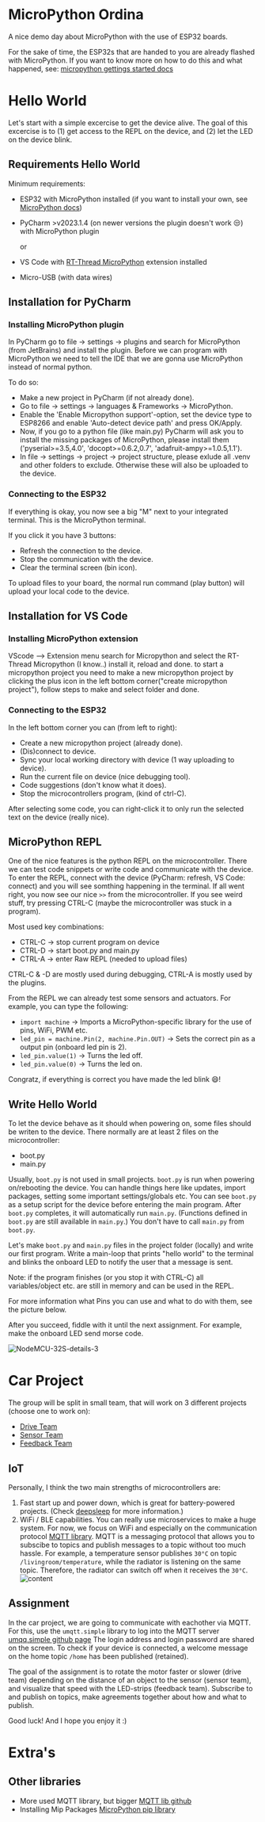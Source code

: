 # MicroPython Ordina

A nice demo day about MicroPython with the use of ESP32 boards.

For the sake of time, the ESP32s that are handed to you are already flashed with MicroPython.
If you want to know more on how to do this and what happened, see:
[micropython gettings started docs](https://docs.micropython.org/en/latest/esp32/tutorial/intro.html#)

# Hello World

Let's start with a simple excercise to get the device alive. The goal of this excercise is to
(1) get access to the REPL on the device, and (2) let the LED on the device blink.

## Requirements Hello World

Minimum requirements:

- ESP32 with MicroPython installed (if you want to install your
  own, see [MicroPython docs](https://docs.micropython.org/en/latest/esp32/tutorial/intro.html))
- PyCharm >v2023.1.4 (on newer versions the plugin doesn't work :unamused:) with MicroPython plugin

  or

- VS Code with [RT-Thread MicroPython](https://marketplace.visualstudio.com/items?itemName=RT-Thread.rt-thread-micropython) extension installed 
- Micro-USB (with data wires)

## Installation for PyCharm

### Installing MicroPython plugin

In PyCharm go to file -> settings -> plugins and search for MicroPython (from JetBrains) and install the plugin.
Before we can program with MicroPython we need to tell the IDE that we are gonna use MicroPython instead of normal python.

To do so:

- Make a new project in PyCharm (if not already done).
- Go to file -> settings -> languages & Frameworks -> MicroPython.
- Enable the 'Enable Micropython support'-option, set the device type to ESP8266 and enable 'Auto-detect
  device path' and press OK/Apply.
- Now, if you go to a python file (like main.py) PyCharm will ask you to install the missing packages of
  MicroPython, please install them ('pyserial>=3.5,4.0', 'docopt>=0.6.2,0.7', 'adafruit-ampy>=1.0.5,1.1').
- In file -> settings -> project -> project structure, please exlude all .venv and other folders to exclude.
  Otherwise these will also be uploaded to the device.

### Connecting to the ESP32

If everything is okay, you now see a big "M" next to your integrated terminal. This is the MicroPython terminal.

If you click it you have 3 buttons:

- Refresh the connection to the device.
- Stop the communication with the device.
- Clear the terminal screen (bin icon).

To upload files to your board, the normal run command (play button) will upload your local code to the device.

## Installation for VS Code

### Installing MicroPython extension

VScode --> Extension menu search for Micropython and select the RT-Thread Micropython (I know..)
install it, reload and done.
to start a micropython project you need to make a new micropython project by clicking the plus icon in the left bottom
corner("create micropython project"), follow steps to make and select folder and done.

### Connecting to the ESP32

In the left bottom corner you can (from left to right):

- Create a new micropython project (already done).
- (Dis)connect to device.
- Sync your local working directory with device (1 way uploading to device).
- Run the current file on device (nice debugging tool).
- Code suggestions (don't know what it does).
- Stop the microcontrollers program, (kind of ctrl-C).

After selecting some code, you can right-click it to only run the selected text on the device (really nice).

## MicroPython REPL

One of the nice features is the python REPL on the microcontroller. There we can test code snippets or write code
and communicate with the device. To enter the REPL, connect with the device (PyCharm: refresh, VS Code: connect)
and you will see somthing happening in the terminal. If all went right, you now see our nice `>>` from the
microcontroller. If you see weird stuff, try pressing CTRL-C (maybe the microcontroller was stuck in a program).

Most used key combinations:

- CTRL-C -> stop current program on device
- CTRL-D -> start boot.py and main.py
- CTRL-A -> enter Raw REPL (needed to upload files)

CTRL-C & -D are mostly used during debugging, CTRL-A is mostly used by the plugins.

From the REPL we can already test some sensors and actuators. For example, you can type the following:

- `import machine` -> Imports a MicroPython-specific library for the use of pins, WiFi, PWM etc.
- `led_pin = machine.Pin(2, machine.Pin.OUT)` -> Sets the correct pin as a output pin (onboard led pin is 2).
- `led_pin.value(1)` -> Turns the led off.
- `led_pin.value(0)` -> Turns the led on.

Congratz, if everything is correct you have made the led blink :smile:!

## Write Hello World

To let the device behave as it should when powering on, some files should be writen to the device. There normally are
at least 2 files on the microcontroller:

- boot.py
- main.py

Usually, `boot.py` is not used in small projects. `boot.py` is run when powering on/rebooting the device. You can handle
things here like updates, import packages, setting some important settings/globals etc. You can see `boot.py` as a setup
script for the device before entering the main program. After `boot.py` completes, it will automatically run `main.py`.
(Functions defined in `boot.py` are still available in `main.py`.) You don't have to call `main.py` from `boot.py`.

Let's make `boot.py` and `main.py` files in the project folder (locally) and write our first program. Write a main-loop
that prints "hello world" to the terminal and blinks the onboard LED to notify the user that a message is sent.

Note: if the program finishes (or you stop it with CTRL-C) all variables/object etc. are still in memory and can be used
in the REPL.

For more information what Pins you can use and what to do with them, see the picture below.

After you succeed, fiddle with it until the next assignment. For example, make the onboard LED send morse code.

![NodeMCU-32S-details-3](https://github.com/Raytesnel/micropython_ordina/assets/66633722/1ac5c0e8-ff98-4b04-91a8-1eea7eee7402)

# Car Project

The group will be split in small team, that will work on 3 different projects (choose one to work on):

- [Drive Team](/module_drive/README.md#drive-team)
- [Sensor Team](/module_input/README.md#input-team)
- [Feedback Team](/module_feedback/README.md#feedback-team)

## IoT

Personally, I think the two main strengths of microcontrollers are:

1. Fast start up and power down, which is great for battery-powered projects. (Check
   [deepsleep](https://docs.micropython.org/en/latest/esp32/quickref.html#deep-sleep-mode) for more information.)
2. WiFi / BLE capabilities. You can really use microservices to make a huge system. For now, we focus on WiFi and especially
   on the communication protocol [MQTT library](https://github.com/peterhinch/micropython-mqtt). MQTT is a messaging protocol
   that allows you to subscibe to topics and publish messages to a topic without too much hassle.
   For example, a temperature sensor publishes `30°C` on topic `/livingroom/temperature`, while the radiator is listening on
   the same topic. Therefore, the radiator can switch off when it receives the `30°C`.
   ![content](https://i0.wp.com/randomnerdtutorials.com/wp-content/uploads/2018/12/MQTT-Diagram.png?w=750&quality=100&strip=all&ssl=1)

## Assignment

In the car project, we are going to communicate with eachother via MQTT. For this, use the `umqtt.simple` library to log into
the MQTT server [umqq.simple github page](https://github.com/micropython/micropython-lib/tree/master/micropython/umqtt.simple)
The login address and login password are shared on the screen. To check if your device is connected, a welcome message on the
home topic `/home` has been published (retained).

The goal of the assignment is to rotate the motor faster or slower (drive team) depending on the distance of an object to the sensor
(sensor team), and visualize that speed with the LED-strips (feedback team). Subscribe to and publish on topics, make agreements
together about how and what to publish.

Good luck! And I hope you enjoy it :)

# Extra's

## Other libraries

- More used MQTT library, but bigger [MQTT lib github](https://github.com/peterhinch/micropython-mqtt/tree/master/mqtt_as)
- Installing Mip Packages [MicroPython pip library](https://github.com/micropython/micropython-lib)
